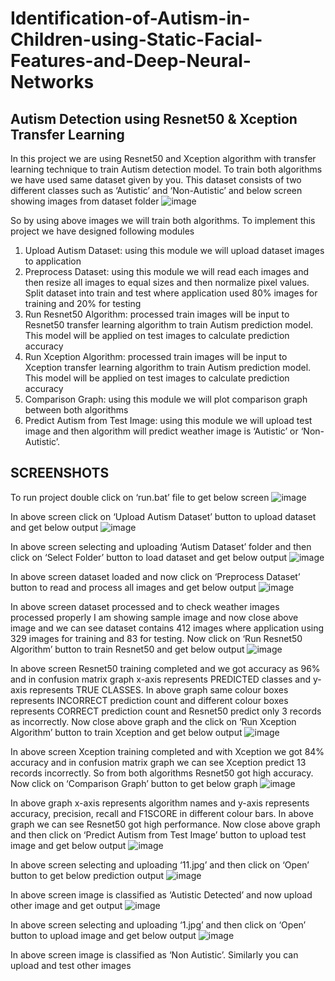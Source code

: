 # Identification-of-Autism-in-Children-using-Static-Facial-Features-and-Deep-Neural-Networks

## Autism Detection using Resnet50 & Xception Transfer Learning
In this project we are using Resnet50 and Xception algorithm with transfer learning technique to train Autism detection model. To train both algorithms we have used same dataset given by you. This dataset consists of two different classes such as ‘Autistic’ and ‘Non-Autistic’ and below screen showing images from dataset folder
![image](https://github.com/user-attachments/assets/96c1e0b1-4d07-43aa-af01-288f88bd5e09)


So by using above images we will train both algorithms.
To implement this project we have designed following modules
1)	Upload Autism Dataset: using this module we will upload dataset images to application
2)	Preprocess Dataset: using this module we will read each images and then resize all images to equal sizes and then normalize pixel values. Split dataset into train and test where application used 80% images for training and 20% for testing
3)	Run Resnet50 Algorithm: processed train images will be input to Resnet50 transfer learning algorithm to train Autism prediction model. This model will be applied on test images to calculate prediction accuracy
4)	Run Xception Algorithm: processed train images will be input to Xception transfer learning algorithm to train Autism prediction model. This model will be applied on test images to calculate prediction accuracy
5)	Comparison Graph: using this module we will plot comparison graph between both algorithms
6)	Predict Autism from Test Image: using this module we will upload test image and then algorithm will predict weather image is ‘Autistic’ or ‘Non- Autistic’.
## SCREENSHOTS
To run project double click on ‘run.bat’ file to get below screen
![image](https://github.com/user-attachments/assets/fc59180a-540d-44c9-9351-64437aad67f2)


In above screen click on ‘Upload Autism Dataset’ button to upload dataset and get below output
![image](https://github.com/user-attachments/assets/892d2301-e4f3-49e9-90a7-38c7c1ddbb63)


In above screen selecting and uploading ‘Autism Dataset’ folder and then click on ‘Select Folder’ button to load dataset and get below output
![image](https://github.com/user-attachments/assets/9c4473ad-b126-4505-a23b-f5b7f34231c1)


In above screen dataset loaded and now click on ‘Preprocess Dataset’ button to read and process all images and get below output
![image](https://github.com/user-attachments/assets/2b1f9aaa-8454-414f-affc-75c96df34578)


In above screen dataset processed and to check weather images processed properly I am showing sample image and now close above image and we can see dataset contains 412 images where application using 329 images for training and 83 for testing. Now click on ‘Run Resnet50 Algorithm’ button to train Resnet50 and get below output
![image](https://github.com/user-attachments/assets/6dc47fb6-fd10-4c53-8953-4e35acf28397)


In above screen Resnet50 training completed and we got accuracy as 96% and in confusion matrix graph x-axis represents PREDICTED classes and y-axis represents TRUE CLASSES. In above graph same colour boxes represents INCORRECT prediction count and different colour boxes represents CORRECT prediction count and Resnet50 predict only 3 records as incorrectly. Now close above graph and the click on ‘Run Xception Algorithm’ button to train Xception and get below output
![image](https://github.com/user-attachments/assets/59c3762f-32db-4b24-9011-ad1eb3ea410b)


In above screen Xception training completed and with Xception we got 84% accuracy and in confusion matrix graph we can see Xception predict 13 records incorrectly. So from both algorithms Resnet50 got high accuracy. Now click on ‘Comparison Graph’ button to get below graph
![image](https://github.com/user-attachments/assets/9b98f1ef-2c07-4616-92c5-0500b65e07e4)


In above graph x-axis represents algorithm names and y-axis represents accuracy, precision, recall and F1SCORE in different colour bars. In above graph we can see Resnet50 got high performance. Now close above graph and then click on ‘Predict Autism from Test Image’ button to upload test image and get below output
![image](https://github.com/user-attachments/assets/02f55290-ffd9-4986-bc30-a439c75c7e67)


In above screen selecting and uploading ‘11.jpg’ and then click on ‘Open’ button to get below prediction output
![image](https://github.com/user-attachments/assets/575c18ef-261c-49af-bd08-de70ee77837e)


In above screen image is classified as ‘Autistic Detected’ and now upload other image and get output
![image](https://github.com/user-attachments/assets/6e762114-829d-4c87-9354-643845d0bd5f)


In above screen selecting and uploading ‘1.jpg’ and then click on ‘Open’ button to upload image and get below output
![image](https://github.com/user-attachments/assets/e0ec5f53-7d53-41c8-83eb-f0a0429811c9)


In above screen image is classified as ‘Non Autistic’. Similarly you can upload and test other images


